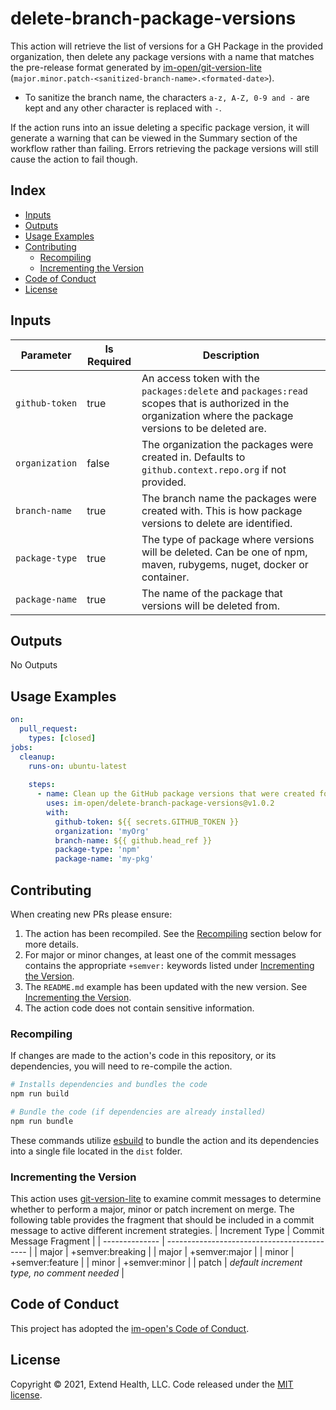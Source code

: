 # delete-branch-package-versions

This action will retrieve the list of versions for a GH Package in the provided organization, then delete any package versions with a name that matches the pre-release format generated by [im-open/git-version-lite] (`major.minor.patch-<sanitized-branch-name>.<formated-date>`).  
  - To sanitize the branch name, the characters `a-z, A-Z, 0-9 and -` are kept and any other character is replaced with `-`.  

If the action runs into an issue deleting a specific package version, it will generate a warning that can be viewed in the Summary section of the workflow rather than failing.  Errors retrieving the package versions will still cause the action to fail though.

## Index

- [Inputs](#inputs)
- [Outputs](#outputs)
- [Usage Examples](#usage-examples)
- [Contributing](#contributing)
  - [Recompiling](#recompiling)
  - [Incrementing the Version](#incrementing-the-version)
- [Code of Conduct](#code-of-conduct)
- [License](#license)
  
## Inputs
| Parameter      | Is Required | Description                                                                                                                                                |
| -------------- | ----------- | ---------------------------------------------------------------------------------------------------------------------------------------------------------- |
| `github-token` | true        | An access token with the `packages:delete` and `packages:read` scopes that is authorized in the organization where the package versions to be deleted are. |
| `organization` | false       | The organization the packages were created in.  Defaults to `github.context.repo.org` if not provided.                                                     |
| `branch-name`  | true        | The branch name the packages were created with.  This is how package versions to delete are identified.                                                    |
| `package-type` | true        | The type of package where versions will be deleted.  Can be one of npm, maven, rubygems, nuget, docker or container.                                       |
| `package-name` | true        | The name of the package that versions will be deleted from.                                                                                                |

## Outputs
No Outputs

## Usage Examples

```yml
on:
  pull_request:
    types: [closed]
jobs:
  cleanup:
    runs-on: ubuntu-latest
    
    steps:
      - name: Clean up the GitHub package versions that were created for this branch
        uses: im-open/delete-branch-package-versions@v1.0.2
        with:
          github-token: ${{ secrets.GITHUB_TOKEN }}
          organization: 'myOrg'
          branch-name: ${{ github.head_ref }}
          package-type: 'npm'
          package-name: 'my-pkg'
```

## Contributing

When creating new PRs please ensure:
1. The action has been recompiled.  See the [Recompiling](#recompiling) section below for more details.
2. For major or minor changes, at least one of the commit messages contains the appropriate `+semver:` keywords listed under [Incrementing the Version](#incrementing-the-version).
3. The `README.md` example has been updated with the new version.  See [Incrementing the Version](#incrementing-the-version).
4. The action code does not contain sensitive information.

### Recompiling

If changes are made to the action's code in this repository, or its dependencies, you will need to re-compile the action.

```sh
# Installs dependencies and bundles the code
npm run build

# Bundle the code (if dependencies are already installed)
npm run bundle
```

These commands utilize [esbuild](https://esbuild.github.io/getting-started/#bundling-for-node) to bundle the action and
its dependencies into a single file located in the `dist` folder.

### Incrementing the Version

This action uses [git-version-lite] to examine commit messages to determine whether to perform a major, minor or patch increment on merge.  The following table provides the fragment that should be included in a commit message to active different increment strategies.
| Increment Type | Commit Message Fragment                     |
| -------------- | ------------------------------------------- |
| major          | +semver:breaking                            |
| major          | +semver:major                               |
| minor          | +semver:feature                             |
| minor          | +semver:minor                               |
| patch          | *default increment type, no comment needed* |

## Code of Conduct

This project has adopted the [im-open's Code of Conduct](https://github.com/im-open/.github/blob/master/CODE_OF_CONDUCT.md).

## License

Copyright &copy; 2021, Extend Health, LLC. Code released under the [MIT license](LICENSE).

[im-open/git-version-lite]: https://github.com/im-open/git-version-lite
[git-version-lite]: https://github.com/im-open/git-version-lite

